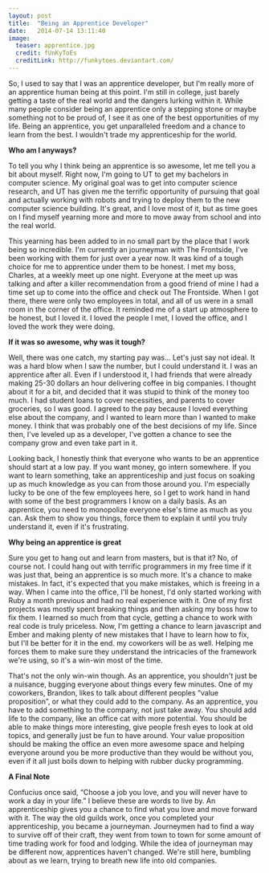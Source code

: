```yaml
---
layout: post
title:  "Being an Apprentice Developer"
date:   2014-07-14 13:11:40
image:
  teaser: apprentice.jpg
  credit: fUnKyToEs
  creditLink: http://funkytoes.deviantart.com/
---
```

So, I used to say that I was an apprentice developer, but I'm really more of
an apprentice human being at this point. I'm still in college, just barely
getting a taste of the real world and the dangers lurking within it. While
many people consider being an apprentice only a stepping stone or maybe
something not to be proud of, I see it as one of the best opportunities of my
life. Being an apprentice, you get unparalleled freedom and a chance to learn
from the best. I wouldn't trade my apprenticeship for the world.

**Who am I anyways?**

To tell you why I think being an apprentice is so awesome, let me tell you a
bit about myself. Right now, I'm going to UT to get my bachelors in computer
science. My original goal was to get into computer science research, and UT
has given me the terrific opportunity of pursuing that goal and actually
working with robots and trying to deploy them to the new computer science
building. It's great, and I love most of it, but as time goes on I find myself
yearning more and more to move away from school and into the real world.

This yearning has been added to in no small part by the place that I work
being so incredible. I'm currently an journeyman with The Frontside, I've been
working with them for just over a year now. It was kind of a tough choice for
me to apprentice under them to be honest. I met my boss, Charles, at a weekly
meet up one night. Everyone at the meet up was talking and after a killer
recommendation from a good friend of mine I had a time set up to come into the
office and check out The Frontside. When I got there, there were only two
employees in total, and all of us were in a small room in the corner of the
office. It reminded me of a start up atmosphere to be honest, but I loved it.
I loved the people I met, I loved the office, and I loved the work they were
doing. 

**If it was so awesome, why was it tough?**

Well, there was one catch, my starting pay was... Let's just say not ideal. It
was a hard blow when I saw the number, but I could understand it. I was an
apprentice after all. Even if I understood it, I had friends that were already
making 25-30 dollars an hour delivering coffee in big companies. I thought
about it for a bit, and decided that it was stupid to think of the money too
much. I had student loans to cover necessities, and parents to cover
groceries, so I was good. I agreed to the pay because I loved everything else
about the company, and I wanted to learn more than I wanted to make money. I
think that was probably one of the best decisions of my life. Since then, I've
leveled up as a developer, I've gotten a chance to see the company grow and
even take part in it.

Looking back, I honestly think that everyone who wants to be an apprentice
should start at a low pay. If you want money, go intern somewhere. If you want
to learn something, take an apprenticeship and just focus on soaking up as
much knowledge as you can from those around you. I'm especially lucky to be
one of the few employees here, so I get to work hand in hand with some of the
best programmers I know on a daily basis. As an apprentice, you need to
monopolize everyone else's time as much as you can. Ask them to show you
things, force them to explain it until you truly understand it, even if it's
frustrating. 

**Why being an apprentice is great**

Sure you get to hang out and learn from masters, but is that it? No, of course
not. I could hang out with terrific programmers in my free time if it was just
that, being an apprentice is so much more. It's a chance to make mistakes. In
fact, it's expected that you make mistakes, which is freeing in a way. When I
came into the office, I'll be honest, I'd only started working with Ruby a
month previous and had no real experience with it. One of my first projects
was mostly spent breaking things and then asking my boss how to fix them. I
learned so much from that cycle, getting a chance to work with real code is
truly priceless. Now, I'm getting a chance to learn javascript and Ember and
making plenty of new mistakes that I have to learn how to fix, but I'll be
better for it in the end. my coworkers will be as well. Helping me forces them
to make sure they understand the intricacies of the framework we're using, so
it's a win-win most of the time.

That's not the only win-win though. As an apprentice, you shouldn't just be a
nuisance, bugging everyone about things every few minutes. One of my
coworkers, Brandon, likes to talk about different peoples “value proposition”,
or what they could add to the company. As an apprentice, you have to add
something to the company, not just take away. You should add life to the
company, like an office cat with more potential. You should be able to make
things more interesting, give people fresh eyes to look at old topics, and
generally just be fun to have around. Your value proposition should be making
the office an even more awesome space and helping everyone around you be more
productive than they would be without you, even if it all just boils down to
helping with rubber ducky programming.

**A Final Note**

Confucius once said, “Choose a job you love, and you will never have to work a
day in your life.” I believe these are words to live by. An apprenticeship
gives you a chance to find what you love and move forward with it. The way the
old guilds work, once you completed your apprenticeship, you became a
journeyman. Journeymen had to find a way to survive off of their craft, they
went from town to town for some amount of time trading work for food and
lodging. While the idea of journeyman may be different now, apprentices
haven't changed. We're still here, bumbling about as we learn, trying to
breath new life into old companies.
